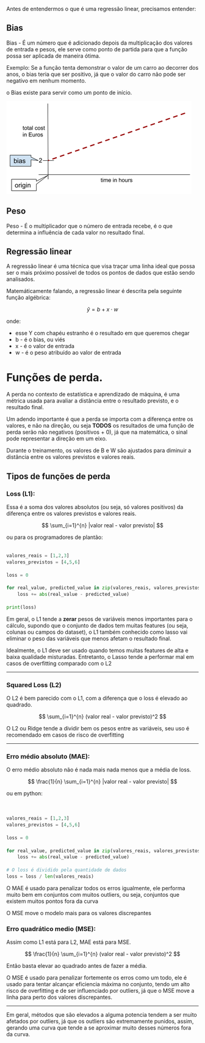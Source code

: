 Antes de entendermos o que é uma regressão linear, precisamos entender:

## Bias

Bias - É um número que é adicionado depois da multiplicação dos valores de entrada e pesos, ele 
serve como ponto de partida para que a função possa ser aplicada de maneira ótima.

Exemplo: Se a função tenta demonstrar o valor de um carro ao decorrer dos anos, o bias teria que
ser positivo, já que o valor do carro não pode ser negativo em nenhum momento.

o Bias existe para servir como um ponto de início.

![img.png](resources/img.png)

## Peso

Peso - É o multiplicador que o número de entrada recebe, é o que determina a influência de cada 
valor no resultado final.

## Regressão linear

A regressão linear é uma técnica que visa traçar uma linha ideal que possa ser o mais próximo possível 
de todos os pontos de dados que estão sendo analisados.

Matemáticamente falando, a regressão linear é descrita pela seguinte função algébrica:

$$
\hat{y} = b + x \cdot w
$$

onde:

* esse Y com chapéu estranho é o resultado em que queremos chegar
* b - é o bias, ou viés
* x - é o valor de entrada
* w - é o peso atribuído ao valor de entrada

# Funções de perda.

A perda no contexto de estatística e aprendizado de máquina, é uma métrica usada para avaliar a distância entre o resultado
previsto, e o resultado final.

Um adendo importante é que a perda se importa com a diferença entre os valores, e não na direção, ou seja
**TODOS** os resultados de uma função de perda serão não negativos (positivos + 0), já que na matemática, o sinal pode representar a direção em um eixo.

Durante o treinamento, os valores de B e W são ajustados para diminuir a distância entre os valores 
previstos e valores reais.

## Tipos de funções de perda


### Loss (L1): 
Essa é a soma dos valores absolutos (ou seja, só valores positivos) da diferença entre os 
valores previstos e valores reais.

$$ 
\sum_{i=1}^{n} |valor real - valor previsto|
$$

ou para os programadores de plantão:

```python

valores_reais = [1,2,3]
valores_previstos = [4,5,6]

loss = 0

for real_value, predicted_value in zip(valores_reais, valores_previstos):
    loss += abs(real_value - predicted_value)

print(loss)
```

Em geral, o L1 tende a **zerar** pesos de variáveis menos importantes para o cálculo,
supondo que o conjunto de dados tem muitas features (ou seja, colunas ou campos do dataset), 
o L1 também conhecido como lasso vai eliminar o peso das variáveis que menos afetam o resultado final.

Idealmente, o L1 deve ser usado quando temos muitas features de alta e baixa qualidade misturadas.
Entretanto, o Lasso tende a performar mal em casos de overfitting comparado com o L2


---

### Squared Loss (L2)

O L2 é bem parecido com o L1, com a diferença que o loss é elevado ao quadrado.

$$
\sum_{i=1}^{n} (valor real - valor previsto)^2
$$

O L2 ou Ridge tende a dividir bem os pesos entre as variáveis, seu uso é recomendado
em casos de risco de overfitting

---

### Erro médio absoluto (MAE):

O erro médio absoluto não é nada mais nada menos que a média de loss.

$$
\frac{1}{n} \sum_{i=1}^{n} |valor real - valor previsto|
$$

ou em python:

```python


valores_reais = [1,2,3]
valores_previstos = [4,5,6]

loss = 0

for real_value, predicted_value in zip(valores_reais, valores_previstos):
    loss += abs(real_value - predicted_value)

# O loss é dividido pela quantidade de dados
loss = loss / len(valores_reais)

```

O MAE é usado para penalizar todos os erros igualmente, ele performa muito bem
em conjuntos com muitos outliers, ou seja, conjuntos que existem muitos pontos fora da curva

O MSE move o modelo mais para os valores discrepantes

### Erro quadrático medio (MSE):

Assim como L1 está para L2, MAE está para MSE.

$$
\frac{1}{n} \sum_{i=1}^{n} (valor real - valor previsto)^2
$$

Então basta elevar ao quadrado antes de fazer a média.

O MSE é usado para penalizar fortemente os erros como um todo,
ele é usado para tentar alcançar eficiencia máxima no conjunto,
tendo um alto risco de overfitting e de ser influenciado por outliers,
já que o MSE move a linha para perto dos valores discrepantes.

---

Em geral, métodos que são elevados a alguma potencia tendem a ser muito
afetados por outliers, já que os outliers são extremamente punidos, assim, 
gerando uma curva que tende a se aproximar muito desses números fora da curva.